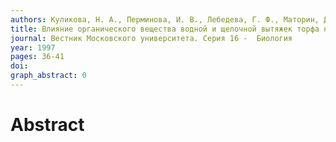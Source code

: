 ```yaml
---
authors: Куликова, Н. А., Перминова, И. В., Лебедева, Г. Ф., Маторин, Д. Н.
title: Влияние органического вещества водной и щелочной вытяжек торфа на фотосинтез растений
journal: Вестник Московского университета. Серия 16 -  Биология
year: 1997
pages: 36-41
doi: 
graph_abstract: 0
---
```


# Abstract 

 
